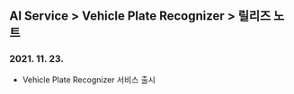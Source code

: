 ## AI Service > Vehicle Plate Recognizer > 릴리즈 노트

### 2021. 11. 23.
* Vehicle Plate Recognizer 서비스 출시